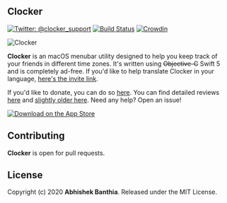 **Clocker** 
---

[![Twitter: @clocker_support](https://img.shields.io/badge/contact-@clocker_support-blue.svg?style=flat)](https://twitter.com/clocker_support) [![Build Status](https://travis-ci.org/n0shake/Clocker.svg?branch=master)](https://travis-ci.org/n0shake/Clocker) [![Crowdin](https://badges.crowdin.net/clocker/localized.svg)](https://crowdin.com/project/clocker)

![Clocker](https://raw.githubusercontent.com/n0shake/Clocker/master/New%20Icons/Github.png "Clocker")

**Clocker** is an macOS menubar utility designed to help you keep track of your friends in different time zones.  It's written using ~~Objective-C~~ Swift 5 and is completely ad-free. If you'd like to help translate Clocker in your language, [here's the invite link](https://crwd.in/clocker).

If you'd like to donate, you can do so [here](https://www.paypal.me/AbhishekBanthia). You can find detailed reviews [here](https://www.podfeet.com/blog/2020/07/clocker/) and [slightly older here](https://lifehacker.com/clocker-crams-a-world-clock-into-your-menu-bar-1794709422). Need any help? Open an issue!

[![Download on the App Store](https://github.com/n0shake/Clocker/blob/v1.2.1/Clocker/Images/MacAppStore.png)](https://itunes.apple.com/us/app/clocker-menubar-world-clock/id1056643111?mt=12)

**Contributing**
---
**Clocker** is open for pull requests.

**License**
---
Copyright (c) 2020 **Abhishek Banthia**. Released under the MIT License.
